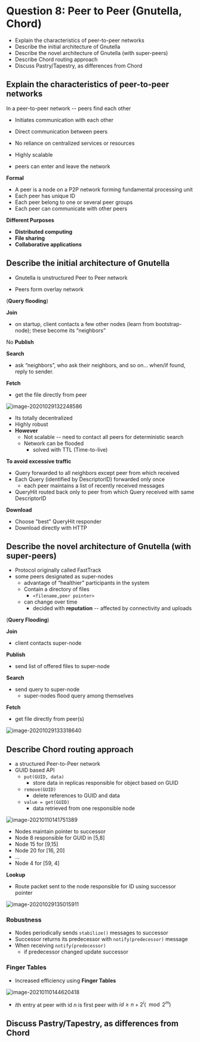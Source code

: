 # Question 8: Peer to Peer (Gnutella, Chord)

* Explain the characteristics of peer-to-peer networks
* Describe the initial architecture of Gnutella
* Describe the novel architecture of Gnutella (with super-peers)
* Describe Chord routing approach
* Discuss Pastry/Tapestry, as differences from Chord



## Explain the characteristics of peer-to-peer networks

In a peer-to-peer network -- peers find each other

* Initiates communication with each other
* Direct communication between peers
* No reliance on centralized services or resources
* Highly scalable



* peers can enter and leave the network

**Formal**

* A peer is a node on a P2P network forming fundamental processing unit
* Each peer has unique ID
* Each peer belong to one or several peer groups
* Each peer can communicate with other peers

**Different Purposes**

* **Distributed computing** 
* **File sharing**
* **Collaborative applications** 



## Describe the initial architecture of Gnutella

* Gnutella is unstructured Peer to Peer network

* Peers form overlay network

(**Query flooding**)

**Join**

* on startup, client contacts a few other nodes (learn from bootstrap-node); these become its “neighbors”

No **Publish**

**Search**

* ask “neighbors”, who ask their neighbors, and so on... when/if found, reply to sender.

**Fetch**

* get the file directly from peer



![image-20201029132248586](../images/08-peer-to-peer/image-20201029132248586.png)

* Its totally decentralized
* Highly robust
* **However**
    * Not scalable -- need to contact all peers for deterministic search
    * Network can be flooded
        * solved with TTL (Time-to-live)

**To avoid excessive traffic**

* Query forwarded to all neighbors except peer from which received
* Each Query (identified by DescriptorID) forwarded only once
    * each peer maintains a list of recently received messages
* QueryHit routed back only to peer from which Query received with same DescriptorID

**Download**

* Choose "best" QueryHit responder
* Download directly with HTTP



## Describe the novel architecture of Gnutella (with super-peers)

* Protocol originally called FastTrack
* some peers designated as super-nodes
    * advantage of “healthier” participants in the system
    * Contain a directory of files
        * `<filename,peer pointer>`
    * can change over time
        * decided with **reputation** -- affected by connectivity and uploads

(**Query Flooding**)

**Join**

* client contacts super-node

**Publish**

* send list of offered files to super-node

**Search**

* send query to super-node
    * super-nodes flood query among themselves

**Fetch**

* get file directly from peer(s)



![image-20201029133318640](../images/08-peer-to-peer/image-20201029133318640.png)



## Describe Chord routing approach

* a structured Peer-to-Peer network
* GUID based API
    * `put(GUID, data)`
        * store data in replicas responsible for object based on GUID
    * `remove(GUID)`
        * delete references to GUID and data
    * `value = get(GUID)`
        * data retrieved from one responsible node



![image-20210110141751389](images/8-peer-to-peer/image-20210110141751389.png)



* Nodes maintain pointer to successor
* Node 8 responsible for GUID in [5,8]
* Node 15 for [9,15]
* Node 20 for [16, 20]
* ...
* Node 4 for [59, 4]

**Lookup**

* Route packet sent to the node responsible for ID using successor pointer

![image-20201029135015911](../images/08-peer-to-peer/image-20201029135015911.png)





### Robustness

* Nodes periodically sends `stabilize()` messages to successor
* Successor returns its predecessor with `notify(predecessor)` message
* When receiving `notify(predecessor)`
    * if predecessor changed update successor



### Finger Tables

* Increased efficiency using **Finger Tables**

![image-20210110144620418](../images/08-peer-to-peer/image-20210110144620418.png)

* *i*th entry at peer with id *n* is first peer with $id \geq n+2^i (\mod 2^m)$





## Discuss Pastry/Tapestry, as differences from Chord

